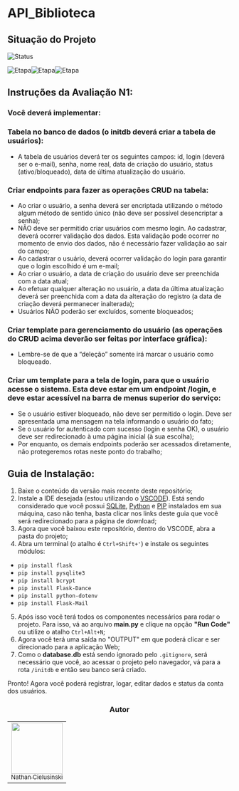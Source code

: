 # API_Biblioteca

## Situação do Projeto
![Status](https://img.shields.io/badge/Status-Em%20Progresso-yellow)

![Etapa](https://img.shields.io/badge/Etapa-N1-000000)![Etapa](https://img.shields.io/badge/N2-Green)![Etapa](https://img.shields.io/badge/N3-000000)

## Instruções da Avaliação N1:
### Você deverá implementar:
### Tabela no banco de dados (o initdb deverá criar a tabela de usuários):
- A tabela de usuários deverá ter os seguintes campos: id, login (deverá ser
o e-mail), senha, nome real, data de criação do usuário, status
(ativo/bloqueado), data de última atualização do usuário.

### Criar endpoints para fazer as operações CRUD na tabela:
- Ao criar o usuário, a senha deverá ser encriptada utilizando o método
algum método de sentido único (não deve ser possível desencriptar a
senha);
- NÃO deve ser permitido criar usuários com mesmo login. Ao cadastrar,
deverá ocorrer validação dos dados. Esta validação pode ocorrer no
momento de envio dos dados, não é necessário fazer validação ao sair do
campo;
- Ao cadastrar o usuário, deverá ocorrer validação do login para garantir que
o login escolhido é um e-mail;
- Ao criar o usuário, a data de criação do usuário deve ser preenchida com
a data atual;
- Ao efetuar qualquer alteração no usuário, a data da última atualização
deverá ser preenchida com a data da alteração do registro (a data de
criação deverá permanecer inalterada);
- Usuários NÃO poderão ser excluídos, somente bloqueados;

### Criar template para gerenciamento do usuário (as operações do CRUD acima deverão ser feitas por interface gráfica):
- Lembre-se de que a “deleção” somente irá marcar o usuário como
bloqueado.

### Criar um template para a tela de login, para que o usuário acesse o sistema. Esta deve estar em um endpoint /login, e deve estar acessível na barra de menus superior do serviço:
- Se o usuário estiver bloqueado, não deve ser permitido o login. Deve ser
apresentada uma mensagem na tela informando o usuário do fato;
- Se o usuário for autenticado com sucesso (login e senha OK), o usuário
deve ser redirecionado à uma página inicial (à sua escolha);
- Por enquanto, os demais endpoints poderão ser acessados diretamente,
não protegeremos rotas neste ponto do trabalho;

## Guia de Instalação:
1. Baixe o conteúdo da versão mais recente deste repositório;
2. Instale a IDE desejada (estou utilizando o [VSCODE](https://code.visualstudio.com/)). Está sendo considerado que você possui [SQLite](https://www.sqlite.org/download.html), [Python](https://www.python.org/downloads/) e [PIP](https://pypi.org/project/pip/) instalados em sua máquina, caso não tenha, basta clicar nos links deste guia que você será redirecionado para a página de download;
3. Agora que você baixou este repositório, dentro do VSCODE, abra a pasta do projeto;
4. Abra um terminal (o atalho é `Ctrl+Shift+'`) e instale os seguintes módulos:
- `pip install flask`
- `pip install pysqlite3` 
- `pip install bcrypt`
- `pip install Flask-Dance`
- `pip install python-dotenv`
- `pip install Flask-Mail`
5. Após isso você terá todos os componentes necessários para rodar o projeto. Para isso, vá ao arquivo **main.py** e clique na opção **"Run Code"** ou utilize o atalho `Ctrl+Alt+N`;
6. Agora você terá uma saída no "OUTPUT" em que poderá clicar e ser direcionado para a aplicação Web;
7. Como o **database.db** está sendo ignorado pelo `.gitignore`, será necessário que você, ao acessar o projeto pelo navegador, vá para a rota `/initdb` e então seu banco será criado.

Pronto! Agora você poderá registrar, logar, editar dados e status da conta dos usuários.

<div align="center">
<h3 align="center">Autor</h3>
<table>
  <tr>
    <td align="center"><a href="https://github.com/AoiteFoca"><img loading="lazy" src="https://avatars.githubusercontent.com/u/141975272?v=4" width="115"><br><sub>Nathan Cielusinski</sub></a></td>
  </tr>
</table>
